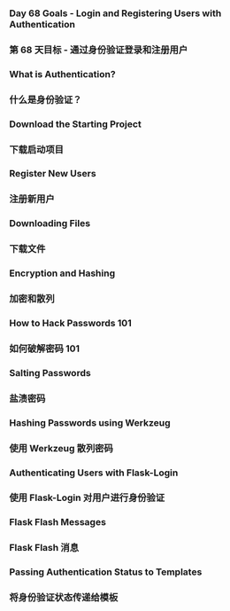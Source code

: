 ### Day 68 Goals - Login and Registering Users with Authentication
### 第 68 天目标 - 通过身份验证登录和注册用户

### What is Authentication?
### 什么是身份验证？

### Download the Starting Project
### 下载启动项目

### Register New Users
### 注册新用户

### Downloading Files
### 下载文件

### Encryption and Hashing
### 加密和散列

### How to Hack Passwords 101
### 如何破解密码 101

### Salting Passwords
### 盐渍密码

### Hashing Passwords using Werkzeug
### 使用 Werkzeug 散列密码

### Authenticating Users with Flask-Login
### 使用 Flask-Login 对用户进行身份验证

### Flask Flash Messages
### Flask Flash 消息

### Passing Authentication Status to Templates
### 将身份验证状态传递给模板
